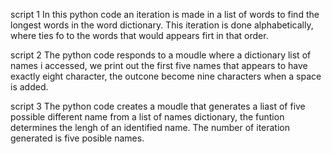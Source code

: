  script 1
In this python code an iteration is made in a list of words to find the longest words in the word dictionary. This iteration is done alphabetically, where ties fo to the words that would appears firt in that order.

 script 2
The python code responds to a moudle where a dictionary list of names i accessed, we print out the first five names that appears to have exactly eight character, the outcone become nine characters when a space is added. 

script 3
The python code creates a moudle that generates a liast of five possible different name from a list of names dictionary, the funtion determines the lengh of an identified name. The number of iteration generated is five posible names. 
